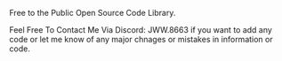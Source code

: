Free to the Public Open Source Code Library.

Feel Free To Contact Me Via Discord: JWW.8663
if you want to add any code or let me know of any major chnages or mistakes in information or code.
